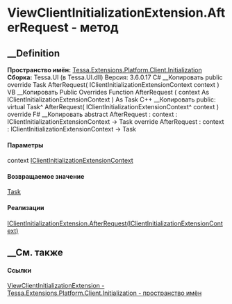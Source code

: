 # ViewClientInitializationExtension.AfterRequest - метод
##  __Definition
 **Пространство имён:**
[Tessa.Extensions.Platform.Client.Initialization](N_Tessa_Extensions_Platform_Client_Initialization.htm)  
 **Сборка:** Tessa.UI (в Tessa.UI.dll) Версия: 3.6.0.17
C# __Копировать
     public override Task AfterRequest(
    	IClientInitializationExtensionContext context
    )
VB __Копировать
     Public Overrides Function AfterRequest ( 
    	context As IClientInitializationExtensionContext
    ) As Task
C++ __Копировать
     public:
    virtual Task^ AfterRequest(
    	IClientInitializationExtensionContext^ context
    ) override
F# __Копировать
     abstract AfterRequest : 
            context : IClientInitializationExtensionContext -> Task 
    override AfterRequest : 
            context : IClientInitializationExtensionContext -> Task 
#### Параметры
context
[IClientInitializationExtensionContext](T_Tessa_Platform_Initialization_IClientInitializationExtensionContext.htm)
#### Возвращаемое значение
[Task](https://learn.microsoft.com/dotnet/api/system.threading.tasks.task)
#### Реализации
[IClientInitializationExtension.AfterRequest(IClientInitializationExtensionContext)](M_Tessa_Platform_Initialization_IClientInitializationExtension_AfterRequest.htm)  
##  __См. также
#### Ссылки
[ViewClientInitializationExtension -
](T_Tessa_Extensions_Platform_Client_Initialization_ViewClientInitializationExtension.htm)
[Tessa.Extensions.Platform.Client.Initialization - пространство
имён](N_Tessa_Extensions_Platform_Client_Initialization.htm)
